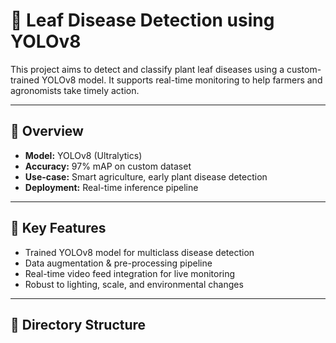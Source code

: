 
# 🍃 Leaf Disease Detection using YOLOv8

This project aims to detect and classify plant leaf diseases using a custom-trained YOLOv8 model. It supports real-time monitoring to help farmers and agronomists take timely action.

---

## 📌 Overview

- **Model:** YOLOv8 (Ultralytics)
- **Accuracy:** 97% mAP on custom dataset
- **Use-case:** Smart agriculture, early plant disease detection
- **Deployment:** Real-time inference pipeline

---

## 🧠 Key Features

- Trained YOLOv8 model for multiclass disease detection
- Data augmentation & pre-processing pipeline
- Real-time video feed integration for live monitoring
- Robust to lighting, scale, and environmental changes

---

## 📁 Directory Structure
